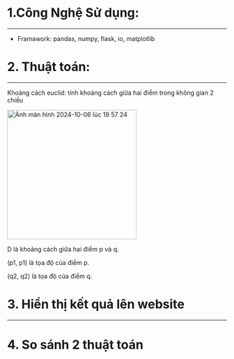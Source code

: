 # 1.Công Nghệ Sử dụng:

---

+ Framawork: pandas, numpy, flask, io, matplotlib


# 2. Thuật toán:
---

Khoảng cách euclid: tính khoảng cách giữa hai điểm trong không gian 2 chiều

<img width="297" alt="Ảnh màn hình 2024-10-06 lúc 19 57 24" src="https://github.com/user-attachments/assets/6955fef2-7a9a-45cc-8cb8-f676a9489e82">

D là khoảng cách giữa hai điểm p và q.

(p1, p1) là tọa độ của điểm p.

(q2, q2) là tọa độ của điểm q.

# 3. Hiển thị kết quả lên website

---

# 4. So sánh 2 thuật toán 
  
